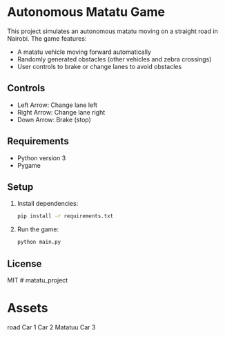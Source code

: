 # Autonomous Matatu Game

This project simulates an autonomous matatu moving on a straight road in Nairobi. The game features:
- A matatu vehicle moving forward automatically
- Randomly generated obstacles (other vehicles and zebra crossings)
- User controls to brake or change lanes to avoid obstacles

## Controls
- Left Arrow: Change lane left
- Right Arrow: Change lane right
- Down Arrow: Brake (stop)

## Requirements
- Python version 3
- Pygame

## Setup
1. Install dependencies:
   ```bash
   pip install -r requirements.txt
   ```
2. Run the game:
   ```bash
   python main.py
   ```

## License
MIT
#   m a t a t u _ p r o j e c t 

# Assets
road
Car 1
Car 2
Matatuu
Car 3
 
 



